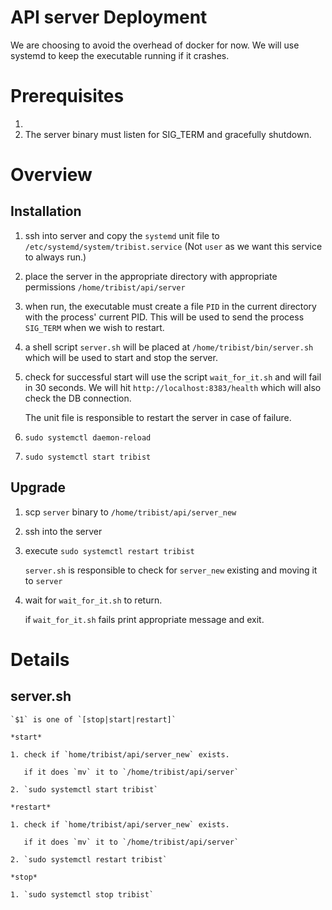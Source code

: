# API server Deployment

We are choosing to avoid the overhead of docker for now.
We will use systemd to keep the executable running if it crashes.

# Prerequisites

1. 
1. The server binary must listen for SIG_TERM and gracefully shutdown.

# Overview

## Installation

1. ssh into server and copy the `systemd` unit file to `/etc/systemd/system/tribist.service`
   (Not `user` as we want this service to always run.)
2. place the server in the appropriate directory with appropriate permissions
   `/home/tribist/api/server`
3. when run, the executable must create a file `PID` in the current directory
   with the process' current PID. 
   This will be used to send the process `SIG_TERM` when we wish to restart.
4. a shell script `server.sh` will be placed at `/home/tribist/bin/server.sh` which will
   be used to start and stop the server.
5. check for successful start will use the script `wait_for_it.sh` and will fail in 30 seconds.
   We will hit `http://localhost:8383/health` which will also check the DB connection.
   
   The unit file is responsible to restart the server in case of failure.
6. `sudo systemctl daemon-reload`
7. `sudo systemctl start tribist`

## Upgrade
1. scp `server` binary to `/home/tribist/api/server_new`
1. ssh into the server
2. execute `sudo systemctl restart tribist`
   
   `server.sh` is responsible to check for `server_new` existing and moving it to `server`
3. wait for `wait_for_it.sh` to return.
   
   if `wait_for_it.sh` fails print appropriate message and exit.
   
# Details 

## server.sh
    `$1` is one of `[stop|start|restart]`
    
    *start*
    
    1. check if `home/tribist/api/server_new` exists.
       
       if it does `mv` it to `/home/tribist/api/server`
       
    2. `sudo systemctl start tribist`
    
    *restart*

    1. check if `home/tribist/api/server_new` exists.
       
       if it does `mv` it to `/home/tribist/api/server`
       
    2. `sudo systemctl restart tribist`

    *stop*
    
    1. `sudo systemctl stop tribist`
    
